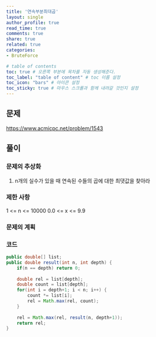 ```yaml
---
title: '연속부분최대곱'
layout: single
author_profile: true
read_time: true
comments: true
share: true
related: true
categories:
- BruteForce

# table of contents
toc: true # 오른쪽 부분에 목차를 자동 생성해준다.
toc_label: "table of content" # toc 이름 설정
toc_icon: "bars" # 아이콘 설정
toc_sticky: true # 마우스 스크롤과 함께 내려갈 것인지 설정
---
```


## 문제
<a href="https://www.acmicpc.net/problem/1543" target="_blank">https://www.acmicpc.net/problem/1543</a>

## 풀이
### 문제의 추상화
1. n개의 실수가 있을 때 연속된 수들의 곱에 대한 최댓값을 찾아라

### 제한 사항
1 <= n <= 10000
0.0 <= x <= 9.9

### 문제의 계획


### 코드
```java
public double[] list;
public double result(int n, int depth) {
    if(n == depth) return 0;
    
    double rel = list[depth];
    double count = list[depth];
    for(int i = depth+1; i < n; i++) {
        count *= list[i];
        rel = Math.max(rel, count);
    }
    
    rel = Math.max(rel, result(n, depth+1));
    return rel;
}
	
```